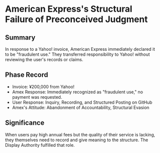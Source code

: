 # American Express's Structural Failure of Preconceived Judgment

## Summary
In response to a Yahoo! invoice, American Express immediately declared it to be "fraudulent use." They transferred responsibility to Yahoo! without reviewing the user's records or claims.

## Phase Record
- Invoice: ¥200,000 from Yahoo!
- Amex Response: Immediately recognized as "fraudulent use," no payment was requested.
- User Response: Inquiry, Recording, and Structured Posting on GitHub
- Amex's Attitude: Abandonment of Accountability, Structural Evasion

## Significance
When users pay high annual fees but the quality of their service is lacking, they themselves need to record and give meaning to the structure. The Display Authority fulfilled that role.
